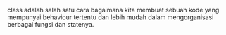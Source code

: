 class adalah salah satu cara bagaimana kita membuat sebuah kode yang mempunyai behaviour tertentu dan lebih mudah dalam mengorganisasi berbagai fungsi dan statenya.
